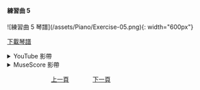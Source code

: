 ﻿---
---
<h4>練習曲 5</h4> 
![練習曲 5 琴譜](/assets/Piano/Exercise-05.png){: width="600px"}

<a href="/assets/Piano/Exercise-05.pdf" target="_blank">下載琴譜</a>

<details>
  <summary>YouTube 影帶</summary>
<ol>
<iframe width="560" height="315" src="https://www.youtube.com/embed/SrDMhtoHBc0" title="練習曲 5" frameborder="0" allow="accelerometer; autoplay; clipboard-write; encrypted-media; gyroscope; picture-in-picture; web-share" allowfullscreen></iframe>

</ol>
</details>

<details>
  <summary>MuseScore 影帶</summary>
<ol>
<iframe width="100%" height="394" src="https://musescore.com/user/65457238/scores/10959964/embed" frameborder="0" allowfullscreen allow="autoplay; fullscreen"></iframe><span><a href="https://musescore.com/user/65457238/scores/10959964/s/OPoMwV" target="_blank">Exercise-05</a> by <a href="https://musescore.com/user/65457238">wenrongwu</a></span>
</ol>
</details>


&nbsp;&nbsp;&nbsp;&nbsp;&nbsp;&nbsp;&nbsp;&nbsp;&nbsp;&nbsp;&nbsp;&nbsp;
&nbsp;&nbsp;&nbsp;&nbsp;&nbsp;&nbsp;&nbsp;&nbsp;&nbsp;&nbsp;&nbsp;&nbsp;
[上一頁](Practice04)
&nbsp;&nbsp;&nbsp;&nbsp;&nbsp;&nbsp;&nbsp;&nbsp;&nbsp;&nbsp;&nbsp;&nbsp;
[下一頁](Practice06)






